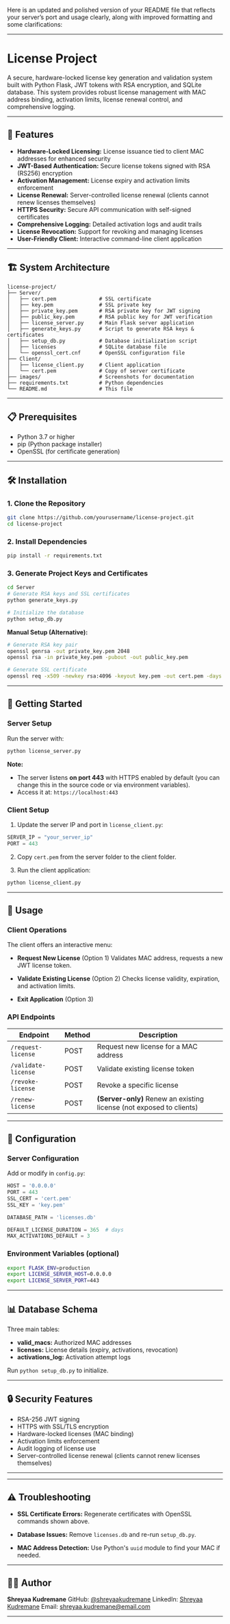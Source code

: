 Here is an updated and polished version of your README file that reflects your server’s port and usage clearly, along with improved formatting and some clarifications:

---

# License Project

A secure, hardware-locked license key generation and validation system built with Python Flask, JWT tokens with RSA encryption, and SQLite database. This system provides robust license management with MAC address binding, activation limits, license renewal control, and comprehensive logging.

---

## 🚀 Features

* **Hardware-Locked Licensing:** License issuance tied to client MAC addresses for enhanced security
* **JWT-Based Authentication:** Secure license tokens signed with RSA (RS256) encryption
* **Activation Management:** License expiry and activation limits enforcement
* **License Renewal:** Server-controlled license renewal (clients cannot renew licenses themselves)
* **HTTPS Security:** Secure API communication with self-signed certificates
* **Comprehensive Logging:** Detailed activation logs and audit trails
* **License Revocation:** Support for revoking and managing licenses
* **User-Friendly Client:** Interactive command-line client application

---

## 🏗️ System Architecture

```
license-project/
├── Server/
│   ├── cert.pem              # SSL certificate
│   ├── key.pem               # SSL private key
│   ├── private_key.pem       # RSA private key for JWT signing
│   ├── public_key.pem        # RSA public key for JWT verification
│   ├── license_server.py     # Main Flask server application
│   ├── generate_keys.py      # Script to generate RSA keys & certificates
│   ├── setup_db.py           # Database initialization script
│   ├── licenses              # SQLite database file
│   └── openssl_cert.cnf      # OpenSSL configuration file
├── Client/
│   ├── license_client.py     # Client application
│   └── cert.pem              # Copy of server certificate
├── images/                   # Screenshots for documentation
├── requirements.txt          # Python dependencies
└── README.md                 # This file
```

---

## 📋 Prerequisites

* Python 3.7 or higher
* pip (Python package installer)
* OpenSSL (for certificate generation)

---

## 🛠️ Installation

### 1. Clone the Repository

```bash
git clone https://github.com/yourusername/license-project.git
cd license-project
```

### 2. Install Dependencies

```bash
pip install -r requirements.txt
```

### 3. Generate Project Keys and Certificates

```bash
cd Server
# Generate RSA keys and SSL certificates
python generate_keys.py

# Initialize the database
python setup_db.py
```

**Manual Setup (Alternative):**

```bash
# Generate RSA key pair
openssl genrsa -out private_key.pem 2048
openssl rsa -in private_key.pem -pubout -out public_key.pem

# Generate SSL certificate
openssl req -x509 -newkey rsa:4096 -keyout key.pem -out cert.pem -days 365 -nodes
```

---

## 🚀 Getting Started

### Server Setup

Run the server with:

```bash
python license_server.py
```

**Note:**

* The server listens **on port 443** with HTTPS enabled by default (you can change this in the source code or via environment variables).
* Access it at: `https://localhost:443`

### Client Setup

1. Update the server IP and port in `license_client.py`:

```python
SERVER_IP = "your_server_ip"
PORT = 443
```

2. Copy `cert.pem` from the server folder to the client folder.

3. Run the client application:

```bash
python license_client.py
```

---

## 📖 Usage

### Client Operations

The client offers an interactive menu:

* **Request New License** (Option 1)
  Validates MAC address, requests a new JWT license token.

* **Validate Existing License** (Option 2)
  Checks license validity, expiration, and activation limits.

* **Exit Application** (Option 3)

### API Endpoints

| Endpoint            | Method | Description                                                          |
| ------------------- | ------ | -------------------------------------------------------------------- |
| `/request-license`  | POST   | Request new license for a MAC address                                |
| `/validate-license` | POST   | Validate existing license token                                      |
| `/revoke-license`   | POST   | Revoke a specific license                                            |
| `/renew-license`    | POST   | **(Server-only)** Renew an existing license (not exposed to clients) |

---

## 🔧 Configuration

### Server Configuration

Add or modify in `config.py`:

```python
HOST = '0.0.0.0'
PORT = 443
SSL_CERT = 'cert.pem'
SSL_KEY = 'key.pem'

DATABASE_PATH = 'licenses.db'

DEFAULT_LICENSE_DURATION = 365  # days
MAX_ACTIVATIONS_DEFAULT = 3
```

### Environment Variables (optional)

```bash
export FLASK_ENV=production
export LICENSE_SERVER_HOST=0.0.0.0
export LICENSE_SERVER_PORT=443
```

---

## 📊 Database Schema

Three main tables:

* **valid\_macs:** Authorized MAC addresses
* **licenses:** License details (expiry, activations, revocation)
* **activations\_log:** Activation attempt logs

Run `python setup_db.py` to initialize.

---

## 🔒 Security Features

* RSA-256 JWT signing
* HTTPS with SSL/TLS encryption
* Hardware-locked licenses (MAC binding)
* Activation limits enforcement
* Audit logging of license use
* Server-controlled license renewal (clients cannot renew licenses themselves)

---



---

## ⚠️ Troubleshooting

* **SSL Certificate Errors:**
  Regenerate certificates with OpenSSL commands shown above.

* **Database Issues:**
  Remove `licenses.db` and re-run `setup_db.py`.

* **MAC Address Detection:**
  Use Python's `uuid` module to find your MAC if needed.

---

## 👨‍💻 Author

**Shreyaa Kudremane**
GitHub: [@shreyaakudremane](https://github.com/ShreyaaSMKud)
LinkedIn: [Shreyaa Kudremane](https://www.linkedin.com/in/shreyaa-kudremane-75a997219/)
Email: [shreyaa.kudremane@email.com](mailto:shreyaa.kudremane@gmail.com)

---

